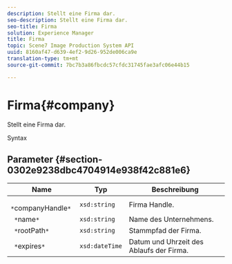 ```yaml
---
description: Stellt eine Firma dar.
seo-description: Stellt eine Firma dar.
seo-title: Firma
solution: Experience Manager
title: Firma
topic: Scene7 Image Production System API
uuid: 8160af47-d639-4ef2-9d26-952de006ca9e
translation-type: tm+mt
source-git-commit: 7bc7b3a86fbcdc57cfdc31745fae3afc06e44b15

---
```



# Firma{#company}

Stellt eine Firma dar.

Syntax

## Parameter {#section-0302e9238dbc4704914e938f42c881e6}

| Name | Typ | Beschreibung |
|---|---|---|
| ` *`companyHandle`*` | `xsd:string` | Firma Handle. |
| ` *`name`*` | `xsd:string` | Name des Unternehmens. |
| ` *`rootPath`*` | `xsd:string` | Stammpfad der Firma. |
| ` *`expires`*` | `xsd:dateTime` | Datum und Uhrzeit des Ablaufs der Firma. |

